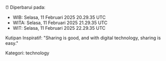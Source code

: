 ⏰ Diperbarui pada:
- WIB: Selasa, 11 Februari 2025 20.29.35 UTC
- WITA: Selasa, 11 Februari 2025 21.29.35 UTC
- WIT: Selasa, 11 Februari 2025 22.29.35 UTC

Kutipan Inspiratif:
"Sharing is good, and with digital technology, sharing is easy."


Kategori: technology

